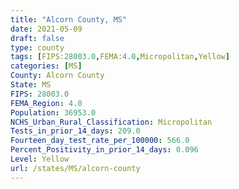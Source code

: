 ```yaml
---
title: "Alcorn County, MS"
date: 2021-05-09
draft: false
type: county
tags: [FIPS:28003.0,FEMA:4.0,Micropolitan,Yellow]
categories: [MS]
County: Alcorn County
State: MS
FIPS: 28003.0
FEMA_Region: 4.0
Population: 36953.0
NCHS_Urban_Rural_Classification: Micropolitan
Tests_in_prior_14_days: 209.0
Fourteen_day_test_rate_per_100000: 566.0
Percent_Positivity_in_prior_14_days: 0.096
Level: Yellow
url: /states/MS/alcorn-county
---
```




